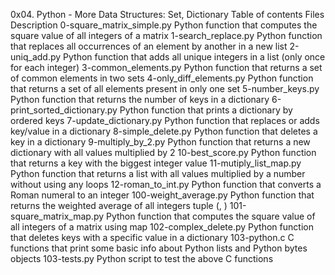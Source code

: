 0x04. Python - More Data Structures: Set, Dictionary
Table of contents
Files Description
0-square_matrix_simple.py	Python function that computes the square value of all integers of a matrix
1-search_replace.py		Python function that replaces all occurrences of an element by another in a new list
2-uniq_add.py			Python function that adds all unique integers in a list (only once for each integer)
3-common_elements.py		Python function that returns a set of common elements in two sets
4-only_diff_elements.py		Python function that returns a set of all elements present in only one set
5-number_keys.py		Python function that returns the number of keys in a dictionary
6-print_sorted_dictionary.py	Python function that prints a dictionary by ordered keys
7-update_dictionary.py		Python function that replaces or adds key/value in a dictionary
8-simple_delete.py		Python function that deletes a key in a dictionary
9-multiply_by_2.py		Python function that returns a new dictionary with all values multiplied by 2
10-best_score.py		Python function that returns a key with the biggest integer value
11-mutiply_list_map.py		Python function that returns a list with all values multiplied by a number without using any loops
12-roman_to_int.py		Python function that converts a Roman numeral to an integer
100-weight_average.py		Python function that returns the weighted average of all integers tuple (, )
101-square_matrix_map.py	Python function that computes the square value of all integers of a matrix using map
102-complex_delete.py		Python function that deletes keys with a specific value in a dictionary
103-python.c			C functions that print some basic info about Python lists and Python bytes objects
103-tests.py			Python script to test the above C functions